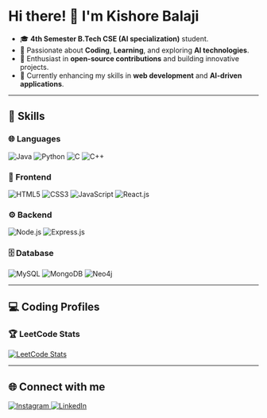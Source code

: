 # Hi there! 👋 I'm Kishore Balaji  

- 🎓 **4th Semester B.Tech CSE (AI specialization)** student.  
- 👀 Passionate about **Coding**, **Learning**, and exploring **AI technologies**.  
- 🌟 Enthusiast in **open-source contributions** and building innovative projects.  
- 🌱 Currently enhancing my skills in **web development** and **AI-driven applications**.  

---

## 🚀 Skills  

### 🌐 Languages  
<p align="left">  
  <img src="https://img.shields.io/badge/Java-FF6F00?style=for-the-badge&logo=java&logoColor=white" alt="Java" />  
  <img src="https://img.shields.io/badge/Python-3776AB?style=for-the-badge&logo=python&logoColor=white" alt="Python" />  
  <img src="https://img.shields.io/badge/C-00599C?style=for-the-badge&logo=c&logoColor=white" alt="C" />  
  <img src="https://img.shields.io/badge/C++-F34B7D?style=for-the-badge&logo=cplusplus&logoColor=white" alt="C++" />  
</p>  

### 🎨 Frontend  
<p align="left">  
  <img src="https://img.shields.io/badge/HTML5-E34F26?style=for-the-badge&logo=html5&logoColor=white" alt="HTML5" />  
  <img src="https://img.shields.io/badge/CSS3-1572B6?style=for-the-badge&logo=css3&logoColor=white" alt="CSS3" />  
  <img src="https://img.shields.io/badge/JavaScript-F7DF1E?style=for-the-badge&logo=javascript&logoColor=black" alt="JavaScript" />  
  <img src="https://img.shields.io/badge/React.js-61DAFB?style=for-the-badge&logo=react&logoColor=black" alt="React.js" />  
</p>  

### ⚙️ Backend  
<p align="left">  
  <img src="https://img.shields.io/badge/Node.js-339933?style=for-the-badge&logo=nodedotjs&logoColor=white" alt="Node.js" />  
  <img src="https://img.shields.io/badge/Express.js-000000?style=for-the-badge&logo=express&logoColor=white" alt="Express.js" />  
</p>  

### 🗄️ Database  
<p align="left">  
  <img src="https://img.shields.io/badge/MySQL-4479A1?style=for-the-badge&logo=mysql&logoColor=white" alt="MySQL" />  
  <img src="https://img.shields.io/badge/MongoDB-47A248?style=for-the-badge&logo=mongodb&logoColor=white" alt="MongoDB" />  
  <img src="https://img.shields.io/badge/Neo4j-008CC1?style=for-the-badge&logo=neo4j&logoColor=white" alt="Neo4j" />  
</p>  

---

## 💻 Coding Profiles  

### 🏆 LeetCode Stats  
<p align="left">  
  <a href="https://leetcode.com/u/US8yszMLEV" target="_blank">  
    <img src="https://leetcode-stats-api.herokuapp.com/US8yszMLEV?theme=dark" alt="LeetCode Stats" />  
  </a>  
</p>  

---

## 🌐 Connect with me  
<p align="left">  
  <a href="https://www.instagram.com/kishore_balaji_03" target="_blank">  
    <img src="https://img.shields.io/badge/Instagram-E4405F?style=for-the-badge&logo=instagram&logoColor=white" alt="Instagram" />  
  </a>  
  <a href="https://www.linkedin.com/in/kishore-balaji-081168292" target="_blank">  
    <img src="https://img.shields.io/badge/LinkedIn-0077B5?style=for-the-badge&logo=linkedin&logoColor=white" alt="LinkedIn" />  
  </a>  
</p>  
